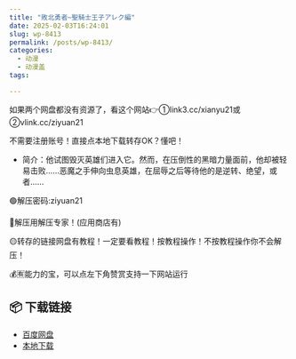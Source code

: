 ```yaml
---
title: "敗北勇者~聖騎士王子アレク編"
date: 2025-02-03T16:24:01
slug: wp-8413
permalink: /posts/wp-8413/
categories:
  - 动漫
  - 动漫盖
tags:

---
```


如果两个网盘都没有资源了，看这个网站👉①link3.cc/xianyu21或②vlink.cc/ziyuan21

不需要注册账号！直接点本地下载转存OK？懂吧！

*   简介：他试图毁灭英雄们进入它。然而，在压倒性的黑暗力量面前，他却被轻易击败……恶魔之手伸向虫息英雄，在屈辱之后等待他的是逆转、绝望，或者……

🟢解压密码:ziyuan21

🔵解压用解压专家！(应用商店有)

🟡转存的链接网盘有教程！一定要看教程！按教程操作！不按教程操作你不会解压！

💰🈶能力的宝，可以点左下角赞赏支持一下网站运行

## 📦 下载链接
- [百度网盘](https://blziyuan21.com/pay-download/8413?key=79cb9c6015&down_id=0)
- [本地下载](https://blziyuan21.com/pay-download/8413?key=79cb9c6015&down_id=1)

